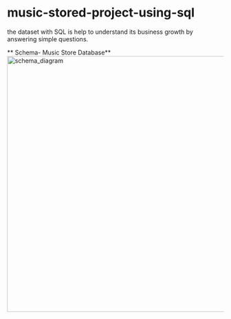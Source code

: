 # music-stored-project-using-sql
 the dataset with SQL is help to understand its business growth by answering   simple questions.
 
** Schema- Music Store Database**
<img width="594" alt="schema_diagram" src="https://user-images.githubusercontent.com/118958249/221430777-44b05d1b-3090-47f3-8097-2c5520643f46.png">
